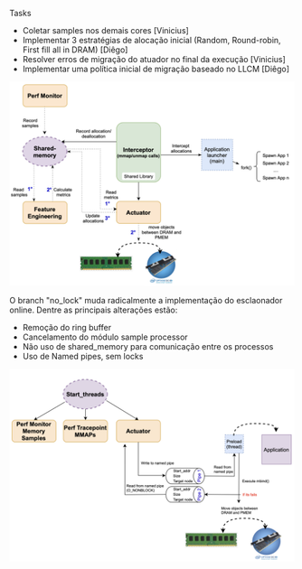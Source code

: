 Tasks

- Coletar samples nos demais cores [Vinicius]
- Implementar 3 estratégias de alocação inicial (Random, Round-robin, First fill all in DRAM) [Diêgo]
- Resolver erros de migração do atuador no final da execução [Vinicius]
- Implementar uma política inicial de migração baseado no LLCM [Diêgo]

![Screenshot](Online_scheduler.png)


O branch "no_lock" muda radicalmente a implementação do esclaonador online. Dentre as principais alterações estão:

- Remoção do ring buffer
- Cancelamento do módulo sample processor
- Não uso de shared_memory para comunicação entre os processos
- Uso de Named pipes, sem locks

![Screenshot](New_Design.png)
